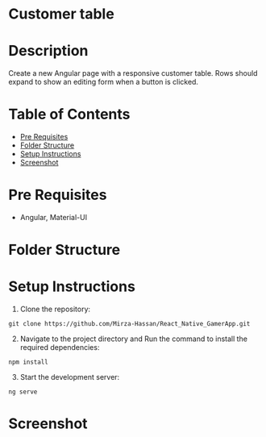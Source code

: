 # Customer table

# Description
Create a new Angular page with a responsive customer table. Rows should expand to show an editing form when a button is clicked.

# Table of Contents

- [Pre Requisites](#pre-requisites)
- [Folder Structure](#folder-structure)
- [Setup Instructions](#setup-instructions)
- [Screenshot](#screenshot)

# Pre Requisites

- Angular, Material-UI

# Folder Structure

# Setup Instructions

1. Clone the repository:
```
git clone https://github.com/Mirza-Hassan/React_Native_GamerApp.git
```
2. Navigate to the project directory and Run the command to install the required dependencies:
```
npm install
```
3. Start the development server:

```
ng serve
```
# Screenshot



